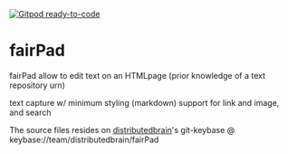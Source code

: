 [![Gitpod ready-to-code](https://img.shields.io/badge/Gitpod-ready--to--code-blue?logo=gitpod)](https://gitpod.io/#https://github.com/willforge/fairPad)

# fairPad

fairPad allow to edit text on an HTMLpage
(prior knowledge of a text repository urn)

text capture w/ minimum styling (markdown)
support for link and image, and search


The source files resides on [distributedbrain][1]'s git-keybase @ keybase://team/distributedbrain/fairPad 

[1]: https://keybase.io/team/distributedbrain
